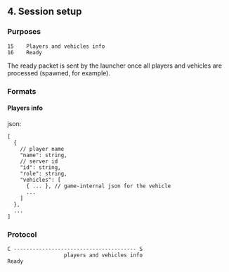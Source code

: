 ## 4. Session setup

### Purposes

```
15    Players and vehicles info
16    Ready
```

The ready packet is sent by the launcher once all players and vehicles are processed (spawned, for example).

### Formats

#### Players info

json:

```json5
[
  {
    // player name
    "name": string,
    // server id
    "id": string,
    "role": string,
    "vehicles": [
      { ... }, // game-internal json for the vehicle
      ...
    ]
  },
  ...
]
```

### Protocol

```
C --------------------------------------- S
                  players and vehicles info
Ready
```
